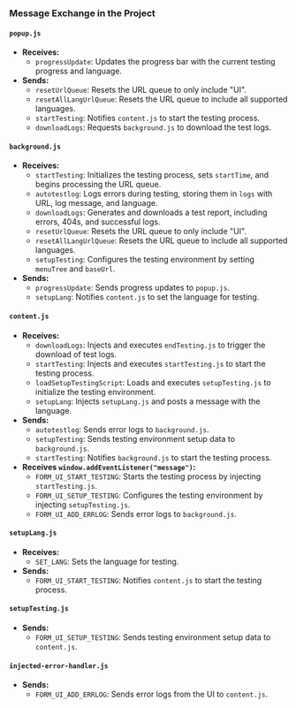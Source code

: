 ### Message Exchange in the Project

#### `popup.js`
- **Receives:**
  - `progressUpdate`: Updates the progress bar with the current testing progress and language.
- **Sends:**
  - `resetUrlQueue`: Resets the URL queue to only include "UI".
  - `resetAllLangUrlQueue`: Resets the URL queue to include all supported languages.
  - `startTesting`: Notifies `content.js` to start the testing process.
  - `downloadLogs`: Requests `background.js` to download the test logs.

#### `background.js`
- **Receives:**
  - `startTesting`: Initializes the testing process, sets `startTime`, and begins processing the URL queue.
  - `autotestlog`: Logs errors during testing, storing them in `logs` with URL, log message, and language.
  - `downloadLogs`: Generates and downloads a test report, including errors, 404s, and successful logs.
  - `resetUrlQueue`: Resets the URL queue to only include "UI".
  - `resetAllLangUrlQueue`: Resets the URL queue to include all supported languages.
  - `setupTesting`: Configures the testing environment by setting `menuTree` and `baseUrl`.
- **Sends:**
  - `progressUpdate`: Sends progress updates to `popup.js`.
  - `setupLang`: Notifies `content.js` to set the language for testing.

#### `content.js`
- **Receives:**
  - `downloadLogs`: Injects and executes `endTesting.js` to trigger the download of test logs.
  - `startTesting`: Injects and executes `startTesting.js` to start the testing process.
  - `loadSetupTestingScript`: Loads and executes `setupTesting.js` to initialize the testing environment.
  - `setupLang`: Injects `setupLang.js` and posts a message with the language.
- **Sends:**
  - `autotestlog`: Sends error logs to `background.js`.
  - `setupTesting`: Sends testing environment setup data to `background.js`.
  - `startTesting`: Notifies `background.js` to start the testing process.
- **Receives `window.addEventListener("message")`:**
  - `FORM_UI_START_TESTING`: Starts the testing process by injecting `startTesting.js`.
  - `FORM_UI_SETUP_TESTING`: Configures the testing environment by injecting `setupTesting.js`.
  - `FORM_UI_ADD_ERRLOG`: Sends error logs to `background.js`.

#### `setupLang.js`
- **Receives:**
  - `SET_LANG`: Sets the language for testing.
- **Sends:**
  - `FORM_UI_START_TESTING`: Notifies `content.js` to start the testing process.

#### `setupTesting.js`
- **Sends:**
  - `FORM_UI_SETUP_TESTING`: Sends testing environment setup data to `content.js`.

#### `injected-error-handler.js`
- **Sends:**
  - `FORM_UI_ADD_ERRLOG`: Sends error logs from the UI to `content.js`.
